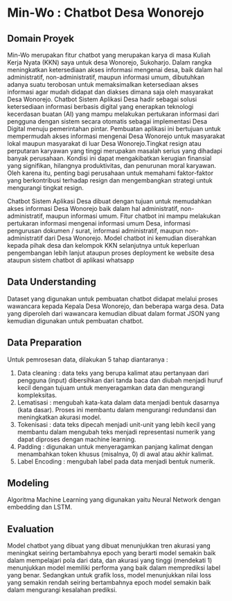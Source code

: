 # Min-Wo : Chatbot Desa Wonorejo

## Domain Proyek

Min-Wo merupakan fitur chatbot yang merupakan karya di masa Kuliah Kerja Nyata (KKN) saya untuk desa Wonorejo, Sukoharjo. Dalam rangka meningkatkan ketersediaan akses informasi mengenai desa, baik dalam hal administratif, non-administratif, maupun informasi umum, dibutuhkan adanya suatu terobosan untuk memaksimalkan ketersediaan akses informasi agar mudah didapat dan diakses dimana saja oleh masyarakat Desa Wonorejo. Chatbot Sistem Aplikasi Desa hadir sebagai solusi ketersediaan informasi berbasis digital yang enerapkan teknologi kecerdasan buatan (AI) yang mampu melakukan pertukaran informasi dari pengguna dengan sistem secara otomatis sebagai implementasi Desa Digital menuju pemerintahan pintar. Pembuatan aplikasi ini bertujuan untuk mempermudah akses informasi mengenai Desa Wonorejo untuk masyarakat lokal maupun masyarakat di luar Desa Wonorejo.Tingkat resign atau perputaran karyawan yang tinggi merupakan masalah serius yang dihadapi banyak perusahaan. Kondisi ini dapat mengakibatkan kerugian finansial yang signifikan, hilangnya produktivitas, dan penurunan moral karyawan. Oleh karena itu, penting bagi perusahaan untuk memahami faktor-faktor yang berkontribusi terhadap resign dan mengembangkan strategi untuk mengurangi tingkat resign.

Chatbot Sistem Aplikasi Desa dibuat dengan tujuan untuk memudahkan akses informasi Desa Wonorejo baik dalam hal administratif, non-administratif, maupun informasi umum. Fitur chatbot ini mampu melakukan pertukaran informasi mengenai informasi umum Desa, informasi pengurusan dokumen / surat, informasi administratif, maupun non-administratif dari Desa Wonorejo. Model chatbot ini kemudian diserahkan kepada pihak desa dan kelompok KKN selanjutnya untuk keperluan pengembangan lebih lanjut ataupun proses deployment ke website desa ataupun sistem chatbot di aplikasi whatsapp


## Data Understanding
Dataset yang digunakan untuk pembuatan chatbot didapat melalui proses wawancara kepada Kepala Desa Wonorejo, dan beberapa warga desa. Data yang diperoleh dari wawancara kemudian dibuat dalam format JSON yang kemudian digunakan untuk pembuatan chatbot.

## Data Preparation
Untuk pemrosesan data, dilakukan 5 tahap diantaranya : 
1. Data cleaning : data teks yang berupa kalimat atau pertanyaan dari pengguna (input) dibersihkan dari tanda baca dan diubah menjadi huruf kecil dengan tujuam untuk menyeragamkan data dan mengurangi kompleksitas.
2. Lematisasi : mengubah kata-kata dalam data menjadi bentuk dasarnya (kata dasar). Proses ini membantu dalam mengurangi redundansi dan meningkatkan akurasi model.
3. Tokenisasi : data  teks dipecah menjadi unit-unit yang lebih kecil yang membantu dalam mengubah teks menjadi representasi numerik yang dapat diproses dengan machine learning.
4. Padding : digunakan untuk menyeragamkan panjang kalimat dengan menambahkan token khusus (misalnya, 0) di awal atau akhir kalimat.
5. Label Encoding : mengubah label pada data menjadi bentuk numerik.

## Modeling
Algoritma Machine Learning yang digunakan yaitu Neural Network dengan embedding dan LSTM.

## Evaluation
Model chatbot yang dibuat yang dibuat menunjukkan tren akurasi yang meningkat seiring bertambahnya epoch yang berarti model semakin baik dalam mempelajari pola dari data, dan akurasi yang tinggi (mendekati 1)  menunjukkan model memiliki performa yang baik dalam memprediksi label yang benar. Sedangkan untuk grafik loss, model menunjukkan nilai loss yang semakin rendah seiring bertambahnya epoch model semakin baik dalam mengurangi kesalahan prediksi.
